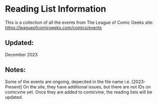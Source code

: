 # Reading List Information
This is a collection of all the events from The League of Comic Geeks site:
https://leagueofcomicgeeks.com/comics/events

## Updated:
December 2023

## Notes:
Some of the events are ongoing, depecited in the file name i.e. [2023-Present]  On the site, they have additional issues, but there are not IDs on comicvine yet. Once they are added to comicvine, the reading lists will be updated.

